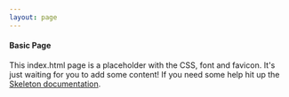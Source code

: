 ```yaml
---
layout: page
---
```


#### Basic Page

This index.html page is a placeholder with the CSS, font and favicon. It's just waiting for you to add some content! If you need some help hit up the
[Skeleton documentation](http://www.getskeleton.com).
